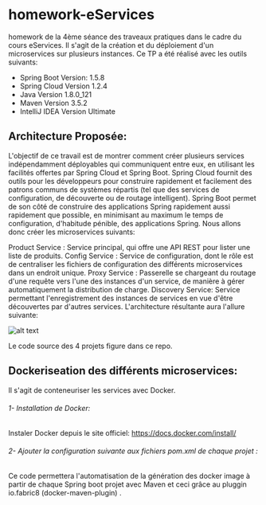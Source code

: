 # homework-eServices
homework de la 4ème séance des traveaux pratiques dans le cadre du cours eServices.
Il s'agit de la création et du déploiement d'un microservices sur plusieurs instances. 
Ce TP a été réalisé avec les outils suivants: 
* Spring Boot Version: 1.5.8
* Spring Cloud Version 1.2.4
* Java Version 1.8.0_121
* Maven Version 3.5.2
* IntelliJ IDEA Version Ultimate

## Architecture Proposée:

L'objectif de ce travail est de montrer comment créer plusieurs services indépendamment déployables qui communiquent entre eux, en utilisant les facilités offertes par Spring Cloud et Spring Boot. Spring Cloud fournit des outils pour les développeurs pour construire rapidement et facilement des patrons communs de systèmes répartis (tel que des services de configuration, de découverte ou de routage intelligent). Spring Boot permet de son côté de construire des applications Spring rapidement aussi rapidement que possible, en minimisant au maximum le temps de configuration, d'habitude pénible, des applications Spring.
Nous allons donc créer les microservices suivants:

Product Service : Service principal, qui offre une API REST pour lister une liste de produits.
Config Service : Service de configuration, dont le rôle est de centraliser les fichiers de configuration des différents microservices dans un endroit unique.
Proxy Service : Passerelle se chargeant du routage d'une requête vers l'une des instances d'un service, de manière à gérer automatiquement la distribution de charge.
Discovery Service: Service permettant l'enregistrement des instances de services en vue d'être découvertes par d'autres services.
L'architecture résultante aura l'allure suivante:

![alt text](https://insatunisia.github.io/TP-eServices/img/tp4/archi.png)

Le code source des 4 projets figure dans ce repo. 

## Dockeriseation des différents microservices:

Il s'agit de conteneuriser les services avec Docker. 
###### 1- Installation de Docker:
Instaler Docker depuis le site officiel: https://docs.docker.com/install/

###### 2- Ajouter la configuration suivante aux fichiers pom.xml de chaque projet :

Ce code permettera l'automatisation de la génération des docker image à partir de chaque Spring boot projet avec Maven et ceci grâce au pluggin io.fabric8 (docker-maven-plugin) .
